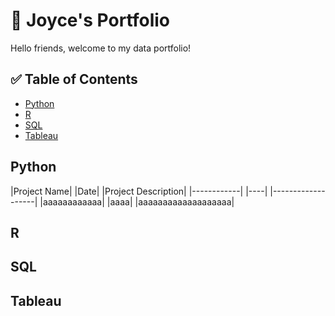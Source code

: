 # 📖 Joyce's Portfolio

Hello friends, welcome to my data portfolio! 

## ✅ Table of Contents
- [Python]()
- [R]()
- [SQL]()
- [Tableau]()

## Python


|Project Name| |Date| |Project Description|
|------------| |----| |-------------------|
|aaaaaaaaaaaa| |aaaa| |aaaaaaaaaaaaaaaaaaa|

## R

## SQL

## Tableau
